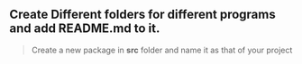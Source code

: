 ## Create Different folders for different programs and add README.md to it.

>Create a new package in **src** folder and name it as that of your project
